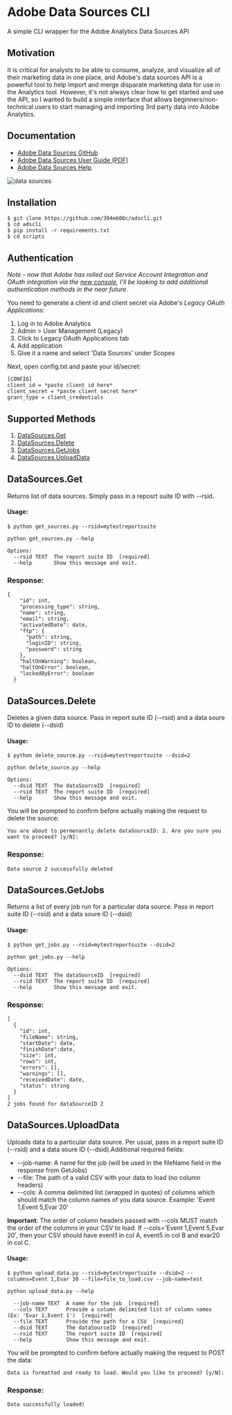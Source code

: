 Adobe Data Sources CLI
====================

A simple CLI wrapper for the Adobe Analytics Data Sources API

## Motivation
It is critical for analysts to be able to consume, analyze, and visualize all of their marketing data in one place, and Adobe's data sources API is a powerful tool to help import and merge disparate marketing data for use in the Analytics tool. However, it's not always clear how to get started and use the API, so I wanted to build a simple interface that allows beginners/non-technical users to start managing and importing 3rd party data into Adobe Analytics.

## Documentation
* [Adobe Data Sources GitHub](https://github.com/AdobeDocs/analytics-1.4-apis/blob/master/docs/data-sources-api/c_data_sources_api_1_4.md)
* [Adobe Data Sources User Guide (PDF)](https://marketing.adobe.com/resources/help/en_US/sc/datasources/adobe_analytics_data_sources.pdf)
* [Adobe Data Sources Help](https://marketing.adobe.com/resources/help/en_US/sc/datasources/)


![data sources](https://marketing.adobe.com/resources/help/en_US/sc/datasources/graphics/data_sources_overview.png)

## Installation
```
$ git clone https://github.com/394e608c/adscli.git
$ cd adscli
$ pip install -r requirements.txt
$ cd scripts
```

## Authentication

*Note - now that Adobe has rolled out Service Account Integration and OAuth integration via the [new console](https://console.adobe.io/integrations), I'll be looking to add additional authentication methods in the near future.*

You need to generate a client id and client secret via Adobe's *Legacy OAuth Applications*:

1. Log in to Adobe Analytics
2. Admin > User Management (Legacy)
3. Click to Legacy OAuth Applications tab
4. Add application
5. Give it a name and select 'Data Sources' under Scopes

Next, open config.txt and paste your id/secret:

```
[CONFIG]
client_id = *paste client id here*
client_secret = *paste client secret here*
grant_type = client_credentials
```

## Supported Methods
1. [DataSources.Get](#datasourcesget)
2. [DataSources.Delete](#datasourcesgdelete)
3. [DataSources.GetJobs](#datasourcesgetjobs)
4. [DataSources.UploadData](#datasourcesuploaddata)


## DataSources.Get
Returns list of data sources. Simply pass in a reposrt suite ID with --rsid.

#### Usage:
```
$ python get_sources.py --rsid=mytestreportsuite
```

```
python get_sources.py --help

Options:
  --rsid TEXT  The report suite ID  [required]
  --help       Show this message and exit.
```

### Response:
```
{
    "id": int,
    "processing_type": string,
    "name": string,
    "email": string,
    "activatedDate": date,
    "ftp": {
      "path": string,
      "loginID": string,
      "password": string
    },
    "haltOnWarning": boolean,
    "haltOnError": boolean,
    "lockedByError": boolean 
  }
```


## DataSources.Delete
Deletes a given data source. Pass in report suite ID (--rsid) and a data soure ID to delete (--dsid)
#### Usage:
```
$ python delete_source.py --rsid=mytestreportsuite --dsid=2
```
```
python delete_source.py --help

Options:
  --dsid TEXT  The dataSourceID  [required]
  --rsid TEXT  The report suite ID  [required]
  --help       Show this message and exit.
```
You will be prompted to confirm before actually making the request to delete the source:

```
You are about to permenantly delete dataSourceID: 2. Are you sure you want to proceed? [y/N]: 
```

### Response:

```
Data source 2 successfully deleted
```
## DataSources.GetJobs
Returns a list of every job run for a particular data source. Pass in report suite ID (--rsid) and a data soure ID (--dsid)

#### Usage:
```
$ python get_jobs.py --rsid=mytestreportsuite --dsid=2
```

```
python get_jobs.py --help

Options:
  --dsid TEXT  The dataSourceID  [required]
  --rsid TEXT  The report suite ID  [required]
  --help       Show this message and exit.
```

### Response:
```
[
  {
    "id": int,
    "fileName": string,
    "startDate": date,
    "finishDate":date,
    "size": int,
    "rows": int,
    "errors": [],
    "warnings": [],
    "receivedDate": date,
    "status": string
  }
]
2 jobs found for dataSourceID 2
```

## DataSources.UploadData
Uploads data to a particular data source. Per usual, pass in a report suite ID (--rsid) and a data soure ID (--dsid).Additional required fields:

* --job-name: A name for the job (will be used in the fileName field in the response from GetJobs)
* --file: The path of a valid CSV with your data to load (no column headers)
* --cols: A comma delimited list (wrapped in quotes) of columns which should match the column names of you data source. Example: 'Event 1,Event 5,Evar 20'

**Important**: The order of column headers passed with --cols MUST match the order of the columns in your CSV to load. If --cols='Event 1,Event 5,Evar 20', then your CSV should have event1 in col A, event5 in col B and evar20 in col C.

#### Usage:
```
$ python upload_data.py --rsid=mytestreportsuite --dsid=2 --columns=Event 1,Evar 30 --file=file_to_load.csv --job-name=test
```

```
python upload_data.py --help

  --job-name TEXT  A name for the job  [required]
  --cols TEXT      Provide a column delimited list of column names (Ex: 'Evar 1,Event 1')  [required]
  --file TEXT      Provide the path for a CSV  [required]
  --dsid TEXT      The dataSourceID  [required]
  --rsid TEXT      The report suite ID  [required]
  --help           Show this message and exit.
```

You will be prompted to confirm before actually making the request to POST the data:

```
Data is formatted and ready to load. Would you like to proceed? [y/N]: 
```

### Response:
```
Data successfully loaded!
```
